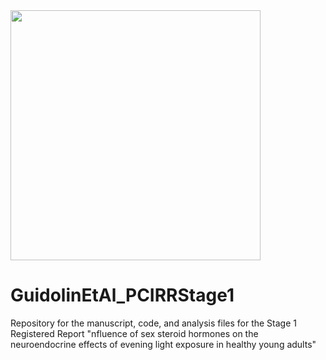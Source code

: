 <img src="https://github.com/tscnlab/Templates/blob/main/logo/logo_with_text-01.png" width="400"/>

# GuidolinEtAl_PCIRRStage1
Repository for the manuscript, code, and analysis files for the Stage 1 Registered Report "nfluence of sex steroid hormones on the neuroendocrine effects of evening light exposure in healthy young adults"
